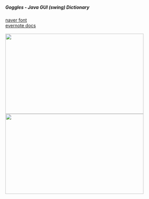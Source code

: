 ##### Goggles - Java GUI (swing) Dictionary 
<a href="https://hangeul.naver.com/2017/nanum ">naver font</a> <br/>
<a href="https://www.evernote.com/pub/develogl/java-goggles-project">evernote docs</a> <br/>
<br/>
<span>
  <img src="https://github.com/louisevil/goggles/blob/master/resources/image/start.gif" width="430" height="250">
</span>
<span>
  <img src="https://github.com/louisevil/goggles/blob/master/resources/image/main.gif" width="430" height="250">
</span>
